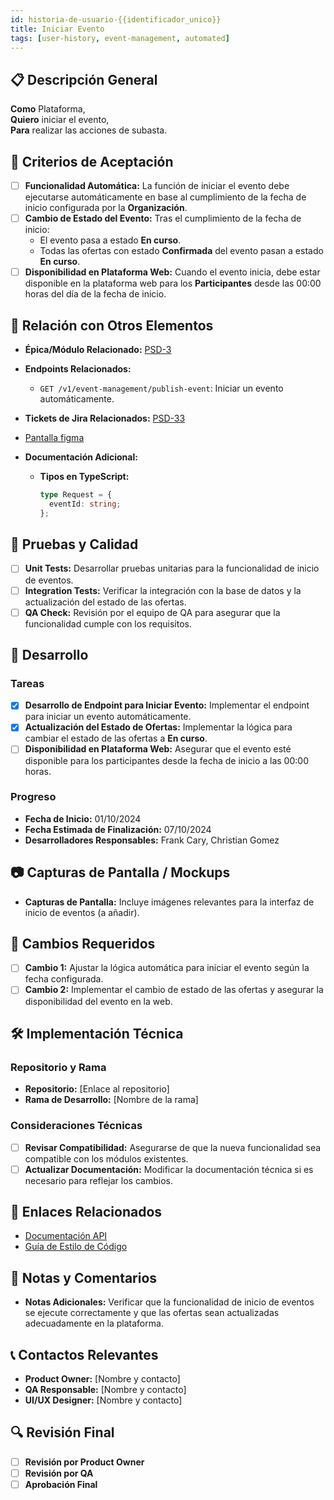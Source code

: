 ```yaml
---
id: historia-de-usuario-{{identificador_unico}}
title: Iniciar Evento
tags: [user-history, event-management, automated]
---
```


## 📋 Descripción General

**Como** Plataforma,  
**Quiero** iniciar el evento,  
**Para** realizar las acciones de subasta.

## 🎯 Criterios de Aceptación

- [ ] **Funcionalidad Automática:** La función de iniciar el evento debe ejecutarse automáticamente en base al cumplimiento de la fecha de inicio configurada por la **Organización**.
- [ ] **Cambio de Estado del Evento:** Tras el cumplimiento de la fecha de inicio:
  - El evento pasa a estado **En curso**.
  - Todas las ofertas con estado **Confirmada** del evento pasan a estado **En curso**.
- [ ] **Disponibilidad en Plataforma Web:** Cuando el evento inicia, debe estar disponible en la plataforma web para los **Participantes** desde las 00:00 horas del día de la fecha de inicio.

## 🔗 Relación con Otros Elementos

- **Épica/Módulo Relacionado:** [PSD-3](https://novaly-team.atlassian.net/browse/PSD-3)
- **Endpoints Relacionados:**
  - `GET /v1/event-management/publish-event`: Iniciar un evento automáticamente.
- **Tickets de Jira Relacionados:** [PSD-33](https://novaly-team.atlassian.net/browse/PSD-33)
- [Pantalla figma](https://www.figma.com/design/7h5bUXzvQMQYmOc7jNNm4b/Subastas-UI?node-id=1403-94397&t=812XUNk83O6rBg6K-4)
- **Documentación Adicional:**

  - **Tipos en TypeScript:**

    ```ts
    type Request = {
      eventId: string;
    };
    ```

## 🧪 Pruebas y Calidad

- [ ] **Unit Tests:** Desarrollar pruebas unitarias para la funcionalidad de inicio de eventos.
- [ ] **Integration Tests:** Verificar la integración con la base de datos y la actualización del estado de las ofertas.
- [ ] **QA Check:** Revisión por el equipo de QA para asegurar que la funcionalidad cumple con los requisitos.

## 🚀 Desarrollo

### Tareas

- [x] **Desarrollo de Endpoint para Iniciar Evento:** Implementar el endpoint para iniciar un evento automáticamente.
- [x] **Actualización del Estado de Ofertas:** Implementar la lógica para cambiar el estado de las ofertas a **En curso**.
- [ ] **Disponibilidad en Plataforma Web:** Asegurar que el evento esté disponible para los participantes desde la fecha de inicio a las 00:00 horas.

### Progreso

- **Fecha de Inicio:** 01/10/2024
- **Fecha Estimada de Finalización:** 07/10/2024
- **Desarrolladores Responsables:** Frank Cary, Christian Gomez

## 📷 Capturas de Pantalla / Mockups

- **Capturas de Pantalla:** Incluye imágenes relevantes para la interfaz de inicio de eventos (a añadir).

## 🔄 Cambios Requeridos

- [ ] **Cambio 1:** Ajustar la lógica automática para iniciar el evento según la fecha configurada.
- [ ] **Cambio 2:** Implementar el cambio de estado de las ofertas y asegurar la disponibilidad del evento en la web.

## 🛠️ Implementación Técnica

### Repositorio y Rama

- **Repositorio:** [Enlace al repositorio]
- **Rama de Desarrollo:** [Nombre de la rama]

### Consideraciones Técnicas

- [ ] **Revisar Compatibilidad:** Asegurarse de que la nueva funcionalidad sea compatible con los módulos existentes.
- [ ] **Actualizar Documentación:** Modificar la documentación técnica si es necesario para reflejar los cambios.

## 📂 Enlaces Relacionados

- [Documentación API](https://back.deocasion.mrmisti.com/docs#/)
- [Guía de Estilo de Código]()

## 📑 Notas y Comentarios

- **Notas Adicionales:** Verificar que la funcionalidad de inicio de eventos se ejecute correctamente y que las ofertas sean actualizadas adecuadamente en la plataforma.

## 📞 Contactos Relevantes

- **Product Owner:** [Nombre y contacto]
- **QA Responsable:** [Nombre y contacto]
- **UI/UX Designer:** [Nombre y contacto]

## 🔍 Revisión Final

- [ ] **Revisión por Product Owner**
- [ ] **Revisión por QA**
- [ ] **Aprobación Final**
